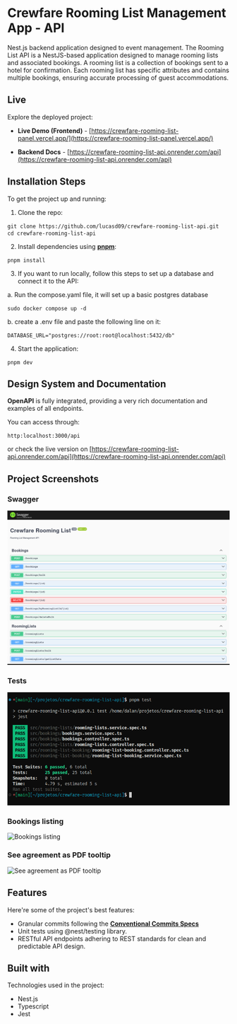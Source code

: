# Crewfare Rooming List Management App - API #

Nest.js backend application designed to event management. The Rooming List API is a NestJS-based application designed to manage rooming lists and associated bookings. A rooming list is a collection of bookings sent to a hotel for confirmation. Each rooming list has specific attributes and contains multiple bookings, ensuring accurate processing of guest accommodations.

## Live ##

Explore the deployed project:

- **Live Demo (Frontend)** - [https://crewfare-rooming-list-panel.vercel.app/](https://crewfare-rooming-list-panel.vercel.app/)

- **Backend Docs** - [https://crewfare-rooming-list-api.onrender.com/api](https://crewfare-rooming-list-api.onrender.com/api)

## Installation Steps ##

To get the project up and running:

1. Clone the repo:

  ```shell
  git clone https://github.com/lucasd09/crewfare-rooming-list-api.git
  cd crewfare-rooming-list-api
  ```

2. Install dependencies using **[pnpm](https://pnpm.io/installation)**:

  ```shell
  pnpm install
  ```

3. If you want to run locally, follow this steps to set up a database and connect it to the API:

  a. Run the compose.yaml file, it will set up a basic postgres database

  ```shell
  sudo docker compose up -d
  ```

  b. create a .env file and paste the following line on it: 
  ```
  DATABASE_URL="postgres://root:root@localhost:5432/db"

  ```

4. Start the application:

  ```shell
  pnpm dev
  ```

## Design System and Documentation ##

**OpenAPI** is fully integrated, providing a very rich documentation and examples of all endpoints.

You can access through:

```
http:localhost:3000/api
```

or check the live version on [https://crewfare-rooming-list-api.onrender.com/api](https://crewfare-rooming-list-api.onrender.com/api)

## Project Screenshots ##

### Swagger ###

![Swagger](./public/swagger.png)

### Tests ###

![Tests](./public/tests.png)

### Bookings listing ###

![Bookings listing](./public/bookings-listing.png)

### See agreement as PDF tooltip ###

![See agreement as PDF tooltip](./public/see-agreement-pdf.png)

## Features ##

Here're some of the project's best features:

- Granular commits following the **[Conventional Commits Specs](https://www.conventionalcommits.org/en/v1.0.0/)**
- Unit tests using @nest/testing library.
- RESTful API endpoints adhering to REST standards for clean and predictable API design.

## Built with ##

Technologies used in the project:

- Nest.js
- Typescript
- Jest
